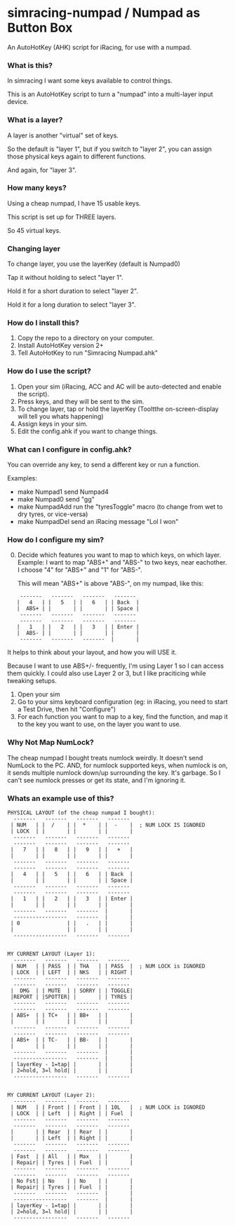 # simracing-numpad / Numpad as Button Box
An AutoHotKey (AHK) script for iRacing, for use with a numpad.

### What is this? 

In simracing I want some keys available to control things.

This is an AutoHotKey script to turn a "numpad" into a multi-layer input device. 


### What is a layer?

A layer is another "virtual" set of keys. 

So the default is "layer 1", but if you switch to "layer 2", you can assign those physical keys again to different functions.

And again, for "layer 3".

### How many keys?

Using a cheap numpad, I have 15 usable keys.

This script is set up for THREE layers. 

So 45 virtual keys.

### Changing layer

To change layer, you use the layerKey (default is Numpad0)

Tap it without holding to select "layer 1".

Hold it for a short duration to select "layer 2".

Hold it for a long duration to select "layer 3".

### How do I install this?

1. Copy the repo to a directory on your computer.
2. Install AutoHotKey version 2+
3. Tell AutoHotKey to run "Simracing Numpad.ahk"

### How do I use the script?

1. Open your sim (iRacing, ACC and AC will be auto-detected and enable the script).
2. Press keys, and they will be sent to the sim.
3. To change layer, tap or hold the layerKey (Tooltthe on-screen-display will tell you whats happening) 
2. Assign keys in your sim.
4. Edit the config.ahk if you want to change things.

### What can I configure in config.ahk?

You can override any key, to send a different key or run a function.

Examples:
- make Numpad1 send Numpad4
- make Numpad0 send "gg"
- make NumpadAdd run the "tyresToggle" macro (to change from wet to dry tyres, or vice-versa)
- make NumpadDel send an iRacing message "Lol I won"

### How do I configure my sim?

0. Decide which features you want to map to which keys, on which layer.
  Example: 
    I want to map "ABS+" and "ABS-" to two keys, near eachother. I choose "4" for "ABS+" and "1" for "ABS-".   
 
   This will mean "ABS+" is above "ABS-", on my numpad, like this:

```text
    -------   -------   -------   -------
   |   4   | |   5   | |   6   | | Back  |  
   |  ABS+ | |       | |       | | Space | 
    -------   -------   -------   ------- 
    -------   -------   -------   -------
   |   1   | |   2   | |   3   | | Enter |  
   |  ABS- | |       | |       | |       | 
    -------   -------   -------  |       |
```
   It helps to think about your layout, and how you will USE it.

   Because I want to use ABS+/- frequently, I'm using Layer 1 so I can access them quickly. 
   I could also use Layer 2 or 3, but I like praciticing while tweaking setups.
 
1. Open your sim
2. Go to your sims keyboard configuration (eg: in iRacing, you need to start a Test Drive, then hit "Configure")
3. For each function you want to map to a key, find the function, and map it to the key you want to use, on the layer you want to use.



### Why Not Map NumLock?

The cheap numpad I bought treats numlock weirdly. It doesn't send NumLock to the PC.
AND, for numlock supported keys, when numlock is on, it sends multiple numlock down/up surrounding the key. It's garbage.
So I can't see numlock presses or get its state, and I'm ignoring it.


### Whats an example use of this?

```
PHYSICAL LAYOUT (of the cheap numpad I bought):
  -------   -------   -------   -------
 | NUM   | |  /    | |  *    | |  -    |  ; NUM LOCK IS IGNORED
 | LOCK  | |       | |       | |       |
  -------   -------   -------   -------
  -------   -------   -------   -------
 |   7   | |   8   | |   9   | |   +   |
 |       | |       | |       | |       |
  -------   -------   -------   -------
  -------   -------   -------   -------
 |   4   | |   5   | |   6   | | Back  |
 |       | |       | |       | | Space |
  -------   -------   -------   -------
  -------   -------   -------   -------
 |   1   | |   2   | |   3   | | Enter |
 |       | |       | |       | |       |
  -------   -------   -------  |       |
  -----------------   -------  |       |
 | 0               | |   .   | |       |
 |                 | |       | |       |
  -----------------   -------   -------


MY CURRENT LAYOUT (Layer 1):
  -------   -------   -------   -------
 | NUM   | | PASS  | | THA   | | PASS  |  ; NUM LOCK is IGNORED
 | LOCK  | | LEFT  | | NKS   | | RIGHT |
  -------   -------   -------   -------
  -------   -------   -------   -------
 |  DMG  | | MUTE  | | SORRY | | TOGGLE|  
 |REPORT | |SPOTTER| |       | | TYRES |
  -------   -------   -------   -------
  -------   -------   -------   -------
 | ABS+  | | TC+   | | BB+   | |       |
 |       | |       | |       | |       |
  -------   -------   -------   -------
  -------   -------   -------   -------
 | ABS+  | | TC-   | | BB-   | |       |
 |       | |       | |       | |       |
  -------   -------   -------  |       |
  -----------------   -------  |       |
 | layerKey - 1=tap| |       | |       |
 | 2=hold, 3=l hold| |       | |       |
  -----------------   -------   -------


MY CURRENT LAYOUT (Layer 2):
  -------   -------   -------   -------
 | NUM   | | Front | | Front | | 10L   |  ; NUM LOCK is IGNORED
 | LOCK  | | Left  | | Right | | Fuel  |
  -------   -------   -------   -------
  -------   -------   -------   -------
 |       | | Rear  | | Rear  | |       |  
 |       | | Left  | | Right | |       |
  -------   -------   -------   -------
  -------   -------   -------   -------
 | Fast  | | All   | | Max   | |       |
 | Repair| | Tyres | | Fuel  | |       |
  -------   -------   -------   -------
  -------   -------   -------   -------
 | No Fst| | No    | | No    | |       |
 | Repair| | Tyres | | Fuel  | |       |
  -------   -------   -------  |       |
  -----------------   -------  |       |
 | layerKey - 1=tap| |       | |       |
 | 2=hold, 3=l hold| |       | |       |
  -----------------   -------   -------

```